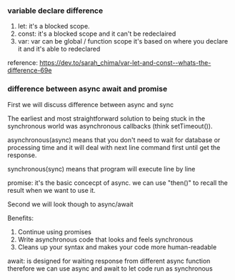 ### variable declare difference

1. let: it's a blocked scope.
2. const: it's a blocked scope and it can't be redeclaired
3. var: var can be global / function scope it's based on where you declare it and it's able to redeclared

reference: https://dev.to/sarah_chima/var-let-and-const--whats-the-difference-69e


### difference between async await and promise
First we will discuss difference between async and sync

The earliest and most straightforward solution to being stuck in the synchronous world was asynchronous callbacks (think setTimeout()).

asynchronous(async) means that you don't need to wait for database or processing time and it will deal with next line command first until get the response.

synchronous(sync) means that program will execute line by line

promise: it's the basic concecpt of async. we can use "then()" to recall the result when we want to use it.

Second we will look though to async/await

Benefits:
1. Continue using promises
2. Write asynchronous code that looks and feels synchronous
3. Cleans up your syntax and makes your code more human-readable

await: is designed for waiting response from different async function therefore we can use async and await to let code run as synchronous


